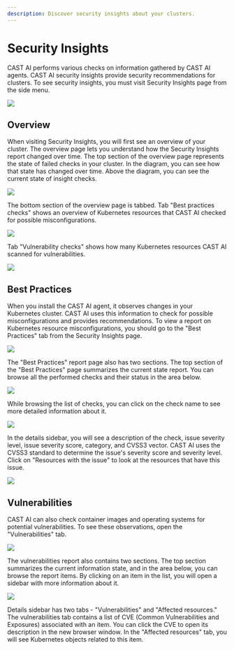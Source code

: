 ```yaml
---
description: Discover security insights about your clusters.
---
```


# Security Insights

CAST AI performs various checks on information gathered by CAST AI agents.
CAST AI security insights provide security recommendations for clusters.
To see security insights, you must visit Security Insights page from the side menu.

![](images/security-insights-overview.png)

## Overview

When visiting Security Insights, you will first see an overview of your cluster.
The overview page lets you understand how the Security Insights report changed over time.
The top section of the overview page represents the state of failed checks in your cluster. 
In the diagram, you can see how that state has changed over time.
Above the diagram, you can see the current state of insight checks.

![](images/failed-checks-overview.png)

The bottom section of the overview page is tabbed. Tab "Best practices checks" shows an overview 
of Kubernetes resources that CAST AI checked for possible misconfigurations.

![](images/best-practices-overview.png)

Tab "Vulnerability checks" shows how many Kubernetes resources CAST AI scanned for vulnerabilities.

![](images/vulnerabilities-overview.png)

## Best Practices

When you install the CAST AI agent, it observes changes in your Kubernetes cluster.
CAST AI uses this information to check for possible misconfigurations and provides recommendations.
To view a report on Kubernetes resource misconfigurations, you should go to the "Best Practices" tab from the Security Insights page.

![](images/security-insights-tabs.png)

The "Best Practices" report page also has two sections.
The top section of the "Best Practices" page summarizes the current state report. You can browse all the performed checks and their status in the area below.

![](images/best-practices.png)

While browsing the list of checks, you can click on the check name to see more detailed information about it. 

![](images/best-practice-details.png)

In the details sidebar, you will see a description of the check, issue severity level, issue severity score, category, and CVSS3 vector.
CAST AI uses the CVSS3 standard to determine the issue's severity score and severity level.
Click on "Resources with the issue" to look at the resources that have this issue.

![](images/best-practice-resources.png)

## Vulnerabilities

CAST AI can also check container images and operating systems for potential vulnerabilities. To see these observations, open the "Vulnerabilities" tab.

![](images/vulnerabilities-tab.png)

The vulnerabilities report also contains two sections. The top section summarizes the current information state, and in the area below, you can browse the report items.
By clicking on an item in the list, you will open a sidebar with more information about it.

![](images/vulnerability-details.png)

Details sidebar has two tabs - "Vulnerabilities" and "Affected resources."
The vulnerabilities tab contains a list of CVE (Common Vulnerabilities and Exposures) associated with an item.
You can click the CVE to open its description in the new browser window.
In the "Affected resources" tab, you will see Kubernetes objects related to this item.